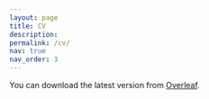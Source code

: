 ```yaml
---
layout: page
title: CV
description: 
permalink: /cv/
nav: true
nav_order: 3
---
```


You can download the latest version from [Overleaf](https://www.overleaf.com/read/fshtsxxfgrkw#a46425).

<object data="../assets/pdf/cv_jensen.pdf" width="1000" height="1000" type='application/pdf'></object>
